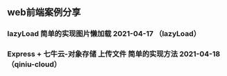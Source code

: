 ## web前端案例分享

### lazyLoad 简单的实现图片懒加载 2021-04-17 （lazyLoad）

### Express + 七牛云-对象存储 上传文件 简单的实现方法 2021-04-18 （qiniu-cloud）

